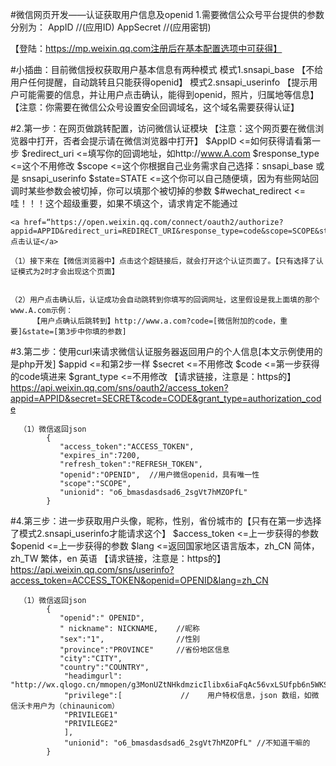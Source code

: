 #微信网页开发——认证获取用户信息及openid
1.需要微信公众号平台提供的参数分别为：
	AppID         //(应用ID)
	AppSecret	  //(应用密钥) 

   【登陆：https://mp.weixin.qq.com注册后在基本配置选项中可获得】




#小插曲：目前微信授权获取用户基本信息有两种模式
	模式1.snsapi_base     【不给用户任何提醒，自动跳转且只能获得openid】
	模式2.snsapi_userinfo 【提示用户可能需要的信息，并让用户点击确认，能得到openid，照片，归属地等信息】
	【注意：你需要在微信公众号设置安全回调域名，这个域名需要获得认证】






#2.第一步：在网页做跳转配置，访问微信认证模块
	【注意：这个网页要在微信浏览器中打开，否者会提示请在微信浏览器中打开】
	    $AppID              <=如何获得请看第一步
	    $redirect_uri       <=填写你的回调地址，如http://www.A.com
	    $response_type      <=这个不用修改
	    $scope              <=这个你根据自己业务需求自己选择：snsapi_base  或是  snsapi_userinfo
	    $state=STATE        <=这个你可以自己随便填，因为有些网站回调时某些参数会被切掉，你可以填那个被切掉的参数
	    $#wechat_redirect   <=哇！！！这个超级重要，如果不填这个，请求肯定不能通过
	
	<a href=“https://open.weixin.qq.com/connect/oauth2/authorize?appid=APPID&redirect_uri=REDIRECT_URI&response_type=code&scope=SCOPE&state=STATE#wechat_redirect”>点击认证</a>

	（1）接下来在【微信浏览器中】点击这个超链接后，就会打开这个认证页面了。【只有选择了认证模式为2时才会出现这个页面】


	（2）用户点击确认后，认证成功会自动跳转到你填写的回调网址，这里假设是我上面填的那个www.A.com示例：
         【用户点确认后跳转到】http://www.a.com?code=[微信附加的code，重要]&state=[第3步中你填的参数]

#3.第二步：使用curl来请求微信认证服务器返回用户的个人信息[本文示例使用的是php开发]
		  $appid            <=和第2步一样
		  $secret           <=不用修改
		  $code  			<=第一步获得的code填进来
		  $grant_type       <=不用修改
         【请求链接，注意是：https的】https://api.weixin.qq.com/sns/oauth2/access_token?appid=APPID&secret=SECRET&code=CODE&grant_type=authorization_code

      （1）微信返回json 
      		{
			   "access_token":"ACCESS_TOKEN",
			   "expires_in":7200,
			   "refresh_token":"REFRESH_TOKEN",
			   "openid":"OPENID",  //用户微信openid，具有唯一性
			   "scope":"SCOPE", 
			   "unionid": "o6_bmasdasdsad6_2sgVt7hMZOPfL"
			}

#4.第三步：进一步获取用户头像，昵称，性别，省份城市的【只有在第一步选择了模式2.snsapi_userinfo才能请求这个】
			$access_token       <=上一步获得的参数
			$openid             <=上一步获得的参数
			$lang               <=返回国家地区语言版本，zh_CN 简体，zh_TW 繁体，en 英语
		【请求链接，注意是：https的】https://api.weixin.qq.com/sns/userinfo?access_token=ACCESS_TOKEN&openid=OPENID&lang=zh_CN

	  （1）微信返回json
			{
			   "openid":" OPENID",
			   " nickname": NICKNAME,    //昵称
			   "sex":"1",				 //性别
			   "province":"PROVINCE"     //省份地区信息
			   "city":"CITY",
			   "country":"COUNTRY",
			    "headimgurl":    "http://wx.qlogo.cn/mmopen/g3MonUZtNHkdmzicIlibx6iaFqAc56vxLSUfpb6n5WKSYVY0ChQKkiaJSgQ1dZuTOgvLLrhJbERQQ4eMsv84eavHiaiceqxibJxCfHe/46", 
				"privilege":[             //	用户特权信息，json 数组，如微信沃卡用户为（chinaunicom）
				"PRIVILEGE1"
				"PRIVILEGE2"
			    ],
			    "unionid": "o6_bmasdasdsad6_2sgVt7hMZOPfL" //不知道干嘛的
			}
